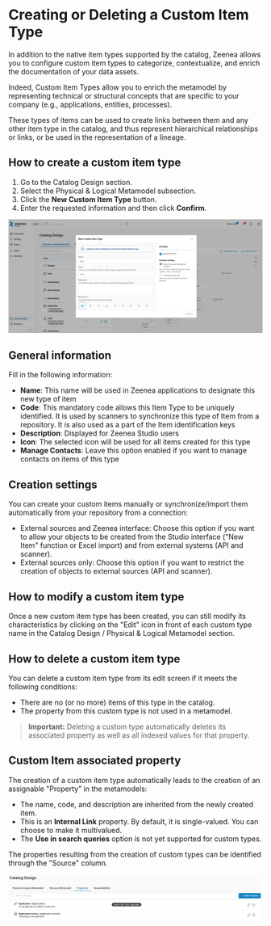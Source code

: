 # Creating or Deleting a Custom Item Type

In addition to the native item types supported by the catalog, Zeenea allows you to configure custom item types to categorize, contextualize, and enrich the documentation of your data assets.

Indeed, Custom Item Types allow you to enrich the metamodel by representing technical or structural concepts that are specific to your company (e.g., applications, entities, processes).

These types of items can be used to create links between them and any other item type in the catalog, and thus represent hierarchical relationships or links, or be used in the representation of a lineage. 

## How to create a custom item type

1. Go to the Catalog Design section.
2. Select the Physical & Logical Metamodel subsection.
3. Click the **New Custom Item Type** button.
4. Enter the requested information and then click **Confirm**.

  ![](./images/zeenea-custom-item-create.png)

## General information

Fill in the following information:

* **Name**: This name will be used in Zeenea applications to designate this new type of item
* **Code**: This mandatory code allows this Item Type to be uniquely identified. It is used by scanners to synchronize this type of Item from a repository. It is also used as a part of the Item identification keys
* **Description**: Displayed for Zeenea Studio users
* **Icon**: The selected icon will be used for all items created for this type
* **Manage Contacts**: Leave this option enabled if you want to manage contacts on items of this type

## Creation settings

You can create your custom items manually or synchronize/import them automatically from your repository from a connection:

* External sources and Zeenea interface: Choose this option if you want to allow your objects to be created from the Studio interface ("New Item" function or Excel import) and from external systems (API and scanner).
* External sources only: Choose this option if you want to restrict the creation of objects to external sources (API and scanner).

## How to modify a custom item type

Once a new custom item type has been created, you can still modify its characteristics by clicking on the "Edit" icon in front of each custom type name in the Catalog Design / Physical & Logical Metamodel section.

## How to delete a custom item type

You can delete a custom item type from its edit screen if it meets the following conditions:

* There are no (or no more) items of this type in the catalog.
* The property from this custom type is not used in a metamodel.

> **Important:** Deleting a custom type automatically deletes its associated property as well as all indexed values for that property.

## Custom Item associated property

The creation of a custom item type automatically leads to the creation of an assignable "Property" in the metamodels: 

* The name, code, and description are inherited from the newly created item.
* This is an **Internal Link** property. By default, it is single-valued. You can choose to make it multivalued.
* The **Use in search queries** option is not yet supported for custom types. 

The properties resulting from the creation of custom types can be identified through the "Source" column.

  ![](./images/zeenea-custom-item-property.png)
